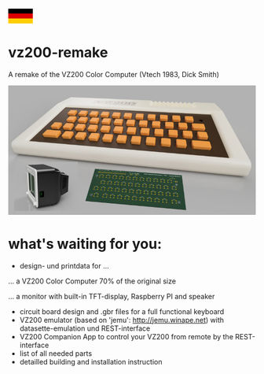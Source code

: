 [![zur deutschen Version](../images/de.png)](../README.md)

# vz200-remake
A remake of the VZ200 Color Computer (Vtech 1983, Dick Smith)

![Prototyp](../images/vz200-teaser.jpg "VZ200 - 70%")

# what's waiting for you:

* design- und printdata for ...

... a VZ200 Color Computer 70% of the original size

... a monitor with built-in TFT-display, Raspberry PI and speaker

* circuit board design and .gbr files for a full functional keyboard
* VZ200 emulator (based on 'jemu': http://jemu.winape.net) with datasette-emulation und REST-interface
* VZ200 Companion App to control your VZ200 from remote by the REST-interface
* list of all needed parts
* detailled building and installation instruction
